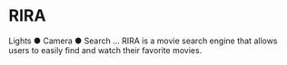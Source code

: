 # RIRA
Lights ● Camera ● Search … RIRA is a movie search engine that allows users to easily find and watch their favorite movies.

